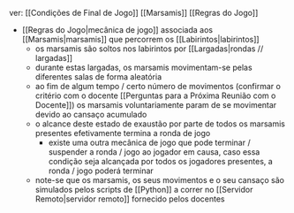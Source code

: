 ver:
	[[Condições de Final de Jogo]]
	[[Marsamis]]
	[[Regras do Jogo]]

- [[Regras do Jogo|mecânica de jogo]] associada aos [[Marsamis|marsamis]] que percorrem os [[Labirintos|labirintos]]
	- os marsamis são soltos nos labirintos por [[Largadas|rondas // largadas]]
	- durante estas largadas, os marsamis movimentam-se pelas diferentes salas de forma aleatória
	- ao fim de algum tempo / certo número de movimentos (confirmar o critério com o docente [[Perguntas para a Próxima Reunião com o Docente]]) os marsamis voluntariamente param de se movimentar devido ao cansaço acumulado
	- o alcance deste estado de exaustão por parte de todos os marsamis presentes efetivamente termina a ronda de jogo
		- existe uma outra mecânica de jogo que pode terminar / suspender a ronda / jogo ao jogador em causa, caso essa condição seja alcançada por todos os jogadores presentes, a ronda / jogo poderá terminar
	- note-se que os marsamis, os seus movimentos e o seu cansaço são simulados pelos scripts de [[Python]] a correr no [[Servidor Remoto|servidor remoto]] fornecido pelos docentes
